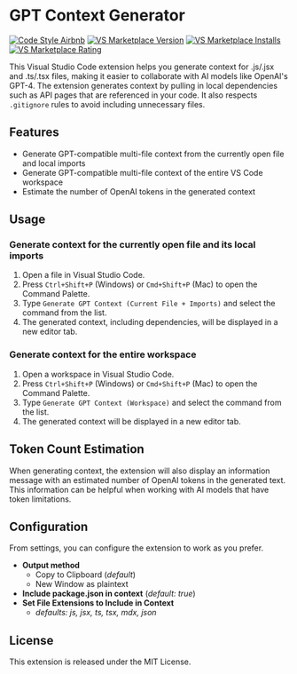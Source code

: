 # GPT Context Generator

[![Code Style Airbnb](https://badgen.net/badge/code%20style/airbnb/ff5a5f?icon=airbnb)](https://github.com/airbnb/javascript)
[![VS Marketplace Version](https://badgen.net/vs-marketplace/v/codybrom.gpt-context-generator)](https://marketplace.visualstudio.com/items?itemName=codybrom.gpt-context-generator)
[![VS Marketplace Installs](https://badgen.net/vs-marketplace/i/codybrom.gpt-context-generator)](https://marketplace.visualstudio.com/items?itemName=codybrom.gpt-context-generator)
[![VS Marketplace Rating](https://badgen.net/vs-marketplace/d/codybrom.gpt-context-generator)](https://marketplace.visualstudio.com/items?itemName=codybrom.gpt-context-generator)

This Visual Studio Code extension helps you generate context for .js/.jsx and .ts/.tsx files, making
it easier to collaborate with AI models like OpenAI's GPT-4. The extension generates context by
pulling in local dependencies such as API pages that are referenced in your code. It also respects
`.gitignore` rules to avoid including unnecessary files.

## Features

- Generate GPT-compatible multi-file context from the currently open file and local imports
- Generate GPT-compatible multi-file context of the entire VS Code workspace
- Estimate the number of OpenAI tokens in the generated context

## Usage

### Generate context for the currently open file and its local imports

1.  Open a file in Visual Studio Code.
2.  Press `Ctrl+Shift+P` (Windows) or `Cmd+Shift+P` (Mac) to open the Command Palette.
3.  Type `Generate GPT Context (Current File + Imports)` and select the command from the list.
4.  The generated context, including dependencies, will be displayed in a new editor tab.

### Generate context for the entire workspace

1.  Open a workspace in Visual Studio Code.
2.  Press `Ctrl+Shift+P` (Windows) or `Cmd+Shift+P` (Mac) to open the Command Palette.
3.  Type `Generate GPT Context (Workspace)` and select the command from the list.
4.  The generated context will be displayed in a new editor tab.

## Token Count Estimation

When generating context, the extension will also display an information message with an estimated
number of OpenAI tokens in the generated text. This information can be helpful when working with AI
models that have token limitations.

## Configuration

From settings, you can configure the extension to work as you prefer.

- **Output method**
  - Copy to Clipboard (_default_)
  - New Window as plaintext
- **Include package.json in context** (_default: true_)
- **Set File Extensions to Include in Context**
  - _defaults: js, jsx, ts, tsx, mdx, json_

## License

This extension is released under the MIT License.
